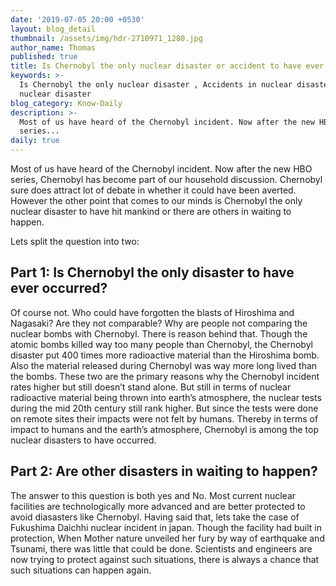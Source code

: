 ```yaml
---
date: '2019-07-05 20:00 +0530'
layout: blog_detail
thumbnail: /assets/img/hdr-2710971_1280.jpg
author_name: Thomas
published: true
title: Is Chernobyl the only nuclear disaster or accident to have ever occurred ?
keywords: >-
  Is Chernobyl the only nuclear disaster , Accidents in nuclear disaster ,
  nuclear disaster
blog_category: Know-Daily
description: >-
  Most of us have heard of the Chernobyl incident. Now after the new HBO
  series...
daily: true
---
```


Most of us have heard of the Chernobyl incident. Now after the new HBO series, Chernobyl has become part of our household discussion. Chernobyl sure does attract lot of debate in whether it could have been averted. However the other point that comes to our minds is Chernobyl the only nuclear disaster to have hit mankind or there are others in waiting to happen. 

Lets split the question into two:
## Part 1: Is Chernobyl the only disaster to have ever occurred?
Of course not. Who could have forgotten the blasts of Hiroshima and Nagasaki? Are they not comparable? Why are people not comparing the nuclear bombs with Chernobyl. There is reason behind that. Though the atomic bombs killed way too many people than Chernobyl, the Chernobyl disaster put 400 times more radioactive material than the Hiroshima bomb. Also the material released during Chernobyl was way more long lived than the bombs. These two are the primary reasons why the Chernobyl incident rates higher but still doesn’t stand alone.
But still in terms of nuclear radioactive material being thrown into earth’s atmosphere, the nuclear tests during the mid 20th century still rank higher. But since the tests were done on remote sites their impacts were not felt by humans. Thereby in terms of impact to humans and the earth’s atmosphere, Chernobyl is among the top nuclear disasters to have occurred.

## Part 2: Are other disasters in waiting to happen?
The answer to this question is both yes and No. Most current nuclear facilities are technologically more advanced and are better protected to avoid diasasters like Chernobyl. Having said that, lets take the case of Fukushima Daichhi nuclear incident in japan. Though the facility had built in protection, When Mother nature unveiled her fury by way of earthquake and Tsunami, there was little that could be done. Scientists and engineers are now trying to protect against such situations, there is always a chance that such situations can happen again.

